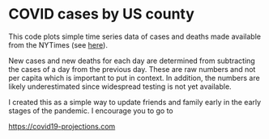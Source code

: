 # COVID cases by US county
This code plots simple time series data of cases and deaths made available from the  NYTimes (see [here](https://github.com/nytimes/covid-19-data)).

New cases and new deaths for each day are determined from subtracting the cases of a day from the previous day. These are raw numbers and not per capita which is important to put in context. In addition, the numbers are likely underestimated since widespread testing is not yet available.

I created this as a simple way to update friends and family early in the early stages of the pandemic. I encourage you to go to 

https://covid19-projections.com